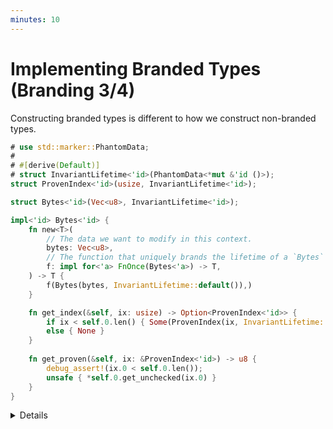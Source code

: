 ```yaml
---
minutes: 10
---
```


# Implementing Branded Types (Branding 3/4)

Constructing branded types is different to how we construct non-branded types.

```rust
# use std::marker::PhantomData;
# 
# #[derive(Default)]
# struct InvariantLifetime<'id>(PhantomData<*mut &'id ()>);
struct ProvenIndex<'id>(usize, InvariantLifetime<'id>);

struct Bytes<'id>(Vec<u8>, InvariantLifetime<'id>);

impl<'id> Bytes<'id> {
    fn new<T>(
        // The data we want to modify in this context.
        bytes: Vec<u8>,
        // The function that uniquely brands the lifetime of a `Bytes`
        f: impl for<'a> FnOnce(Bytes<'a>) -> T,
    ) -> T {
        f(Bytes(bytes, InvariantLifetime::default()),)
    }

    fn get_index(&self, ix: usize) -> Option<ProvenIndex<'id>> {
        if ix < self.0.len() { Some(ProvenIndex(ix, InvariantLifetime::default())) }
        else { None }
    }
    
    fn get_proven(&self, ix: &ProvenIndex<'id>) -> u8 {
        debug_assert!(ix.0 < self.0.len());
        unsafe { *self.0.get_unchecked(ix.0) } 
    }
}
```

<details>

- Motivation: We want to have "proven indexes" for a type, and we don't want
  those indexes to be usable by different variables of the same type. We also
  don't want those indexes to escape a scope.

  Our Branded Type will be `Bytes`: a byte array.

  Our Branded Token will be `ProvenIndex`: an index known to be in range.

- There are several notable parts to this implementation:
  - `new` does not return a `Bytes`, instead asking for "starting data" and a
    use-once Closure that is passed a `Bytes` when it is called.
  - That `new` function has a `for<'a>` on its trait bound.
  - We have both a getter for an index and a getter for a values with a proven
    index.

- Ask: Why does `new` not return a `Bytes`?

  Answer: Because we need `Bytes` to have a unique lifetime controlled by the
  API.

- Ask: So what if `new()` returned `Bytes`, what is the specific harm that it
  would cause?

  Answer: Think about the signature of that hypothetical `new()` method:

  `fn new<'a>() -> Bytes<'a> { ... }`

  This would allow the API user to choose what the lifetime `'a` is, removing
  our ability to guarantee that the lifetimes between different instances of
  `Bytes` are unique and unable to be subtyped to one another.

- Ask: Why do we need both a `get_index` and a `get_proven`?

  Expect "Because we can't know if an index is occupied at compile time"

  Ask: Then what's the point of the proven indexes?

  Answer: Avoiding bounds checking and maintaining

  Note: The focus is not on only on avoiding overuse of bounds checks, but also
  on preventing that "cross over" of indexes.

</details>
